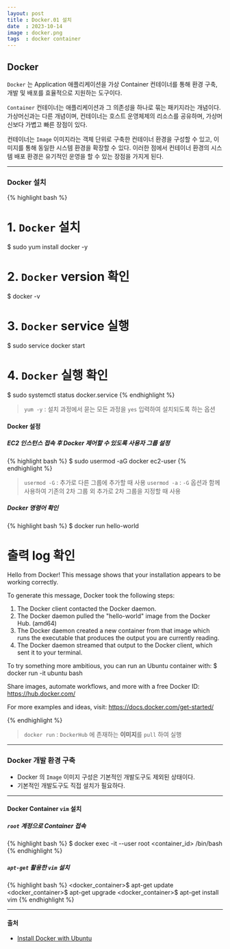 ```yaml
---
layout: post
title : Docker.01 설치
date  : 2023-10-14
image : docker.png
tags  : docker container
---
```


## Docker

`Docker` 는 Application 애플리케이션을 가상 Container 컨테이너를 통해 환경 구축, 개발 및 배포를 효율적으로 지원하는 도구이다.

`Container` 컨테이너는 애플리케이션과 그 의존성을 하나로 묶는 패키지라는 개념이다.
가상머신과는 다른 개념이며, 컨테이너는 호스트 운영체제의 리소스를 공유하며, 가상머신보다 가볍고 빠른 장점이 있다.

컨테이너는 `Image` 이미지라는 객체 단위로 구축한 컨테이너 환경을 구성할 수 있고, 이미지를 통해 동일한 시스템 환경을 확장할 수 있다. 이러한 점에서 컨테이너 환경의 시스템 배포 환경은 유기적인 운영을 할 수 있는 장점을 가지게 된다.

---

### Docker 설치

{% highlight bash %}
# 1. `Docker` 설치
$ sudo yum install docker -y
# 2. `Docker` version 확인
$ docker -v
# 3. `Docker` service 실행
$ sudo service docker start
# 4. `Docker` 실행 확인
$ sudo systemctl status docker.service
{% endhighlight %}

> `yum -y` : 설치 과정에서 묻는 모든 과정을 `yes` 입력하여 설치되도록 하는 옵션

#### Docker 설정

##### EC2 인스턴스 접속 후 Docker 제어할 수 있도록 사용자 그룹 설정

{% highlight bash %}
$ sudo usermod -aG docker ec2-user
{% endhighlight %}

> `usermod -G` : 추가로 다른 그룹에 추가할 때 사용
> `usermod -a` : `-G` 옵션과 함께 사용하여 기존의 2차 그룹 외 추가로 2차 그룹을 지정할 때 사용

##### Docker 명령어 확인

{% highlight bash %}
$ docker run hello-world

# 출력 log 확인
Hello from Docker!
This message shows that your installation appears to be working correctly.

To generate this message, Docker took the following steps:
 1. The Docker client contacted the Docker daemon.
 2. The Docker daemon pulled the "hello-world" image from the Docker Hub.
    (amd64)
 3. The Docker daemon created a new container from that image which runs the
    executable that produces the output you are currently reading.
 4. The Docker daemon streamed that output to the Docker client, which sent it
    to your terminal.

To try something more ambitious, you can run an Ubuntu container with:
 $ docker run -it ubuntu bash

Share images, automate workflows, and more with a free Docker ID:
 https://hub.docker.com/

For more examples and ideas, visit:
 https://docs.docker.com/get-started/

{% endhighlight %}

> `docker run` : `DockerHub` 에 존재하는 **이미지**를 `pull` 하여 실행

---

### Docker 개발 환경 구축

- Docker 의 `Image` 이미지 구성은 기본적인 개발도구도 제외된 상태이다.
- 기본적인 개발도구도 직접 설치가 필요하다.

---

#### Docker Container `vim` 설치

##### `root` 계정으로 Container 접속

{% highlight bash %}
$ docker exec -it --user root <container_id> /bin/bash
{% endhighlight %}

##### `apt-get` 활용한 `vim` 설치

{% highlight bash %}
<docker_container>$ apt-get update
<docker_container>$ apt-get upgrade
<docker_container>$ apt-get install vim
{% endhighlight %}

---

#### 출처
- [Install Docker with Ubuntu](https://haengsin.tistory.com/128)
